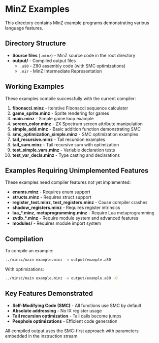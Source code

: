 # MinZ Examples

This directory contains MinZ example programs demonstrating various language features.

## Directory Structure

- **Source files** (`.minz`) - MinZ source code in the root directory
- **output/** - Compiled output files
  - `.a80` - Z80 assembly code (with SMC optimizations)
  - `.mir` - MinZ Intermediate Representation

## Working Examples

These examples compile successfully with the current compiler:

1. **fibonacci.minz** - Iterative Fibonacci sequence calculator
2. **game_sprite.minz** - Sprite rendering for games
3. **main.minz** - Simple game loop example
4. **screen_color.minz** - ZX Spectrum screen attribute manipulation
5. **simple_add.minz** - Basic addition function demonstrating SMC
6. **smc_optimization_simple.minz** - SMC optimization examples
7. **tail_recursive.minz** - Tail recursion examples
8. **tail_sum.minz** - Tail recursive sum with optimization
9. **test_simple_vars.minz** - Variable declaration tests
10. **test_var_decls.minz** - Type casting and declarations

## Examples Requiring Unimplemented Features

These examples need compiler features not yet implemented:

- **enums.minz** - Requires enum support
- **structs.minz** - Requires struct support
- **register_test.minz**, **test_registers.minz** - Cause compiler crashes
- **shadow_registers.minz** - Requires register intrinsics
- **lua_*.minz**, **metaprogramming.minz** - Require Lua metaprogramming
- **zvdb_*.minz** - Require module system and advanced features
- **modules/** - Requires module import system

## Compilation

To compile an example:
```bash
../minzc/main example.minz -o output/example.a80
```

With optimizations:
```bash
../minzc/main example.minz -o output/example.a80 -O
```

## Key Features Demonstrated

- **Self-Modifying Code (SMC)** - All functions use SMC by default
- **Absolute addressing** - No IX register usage
- **Tail recursion optimization** - Tail calls become jumps
- **Peephole optimizations** - Efficient code generation

All compiled output uses the SMC-first approach with parameters embedded in the instruction stream.
